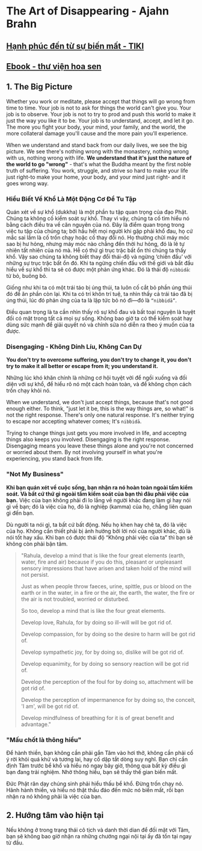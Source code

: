 # The Art of Disappearing - Ajahn Brahn
## [Hạnh phúc đến từ sự biến mất - TIKI](https://tiki.vn/hanh-phuc-den-tu-su-bien-mat-p7100487.html)
## [Ebook - thư viện hoa sen](https://thuvienhoasen.org/images/file/7YaOWW491AgQAEtH/nghe-thuat-bien-mat.pdf)

## 1. The Big Picture

Whether you work or meditate, please accept that things will go wrong from time to time. Your job is not to ask for things the world can't give you. Your job is to observe. Your job is not to try to prod and push this world to make it just the way you like it to be. Your job is to understand, accept, and let it go. The more you fight your body, your mind, your family, and the world, the more collateral damage you'll cause and the more pain you'll experience.

When we understand and stand back from our daily lives, we see the big picture. We see there's nothing wrong with the monastery, nothing wrong with us, nothing wrong with life. **We understand that it's just the nature of the world to go "wrong"** - that's what the Buddha meant by the first noble truth of suffering. You work, struggle, and strive so hard to make your life just right-to make your home, your body, and your mind just right- and it goes wrong way.

### Hiểu Biết Về Khổ Là Một Động Cơ Để Tu Tập

Quán xét về sự khổ (dukkha) là một phần tu tập quan trọng của đạo Phật. Chúng ta không cố kiểm soát sự khổ. Thay vì vậy, chúng ta cố tìm hiểu nó bằng cách điều tra về căn nguyên của nó. Đây là điểm quan trọng trong việc tu tập của chúng ta; bởi hầu hết mọi người khi gặp phải khổ đau, họ cứ mắc sai lầm là cố trốn chạy hoặc cố thay đổi nó. Họ thường chửi máy móc sao bị hư hỏng, nhưng máy móc nào chẳng đến thời hư hỏng, đó là lẽ tự nhiên tất nhiên của nó mà. Hễ có thứ gì trục trặc bất ổn thì chúng ta thấy khổ. Vậy sao chúng ta không biết thay đổi thái-độ và ngừng ‘chiến đấu’ với những sự trục trặc bất ổn đó. Khi ta ngừng chiến đấu với thế giới và bắt đầu hiểu về sự khổ thì ta sẽ có được một phản ứng khác. Đó là thái độ `nibbidā`: từ bỏ, buông bỏ.

Giống như khi ta có một trái táo bị úng thúi, ta luôn cố cắt bỏ phần úng thúi đó để ăn phần còn lại. Khi ta có trí khôn trí
tuệ, ta nhìn thấy cả trái táo đã bị úng thúi, lúc đó phản ứng của ta là lập tức bỏ nó đi—đó là `“nibbidā”`.

Điều quan trọng là ta cần nhìn thấy rõ sự khổ đau và bất toại nguyện là tuyệt đối có mặt trong tất cả mọi sự sống. Không bao giờ ta có thể kiểm soát hay dùng sức mạnh để giải quyết nó và chỉnh sửa nó diễn ra theo ý muốn của ta được. 

### Disengaging - Không Dính Líu, Không Can Dự

**You don't try to overcome suffering, you don't try to change it, you don't try to make it all better or escape from it; you understand it.**

Những lúc khó khăn chính là những cơ hội tuyệt vời để ngồi xuống và đối diện với sự khổ, để hiểu rõ nó một cách hoàn toàn, và để không chọn cách trốn chạy khỏi nó.

When we understand, we don't just accept things, because that's not good enough either. To think, "just let it be, this is the way things are, so what!" is not the right response. There's only one natural response. It's neither trying to escape nor accepting whatever comes; It's `nibbidā`.

Trying to change things just gets you more involved in life, and acceptng things also keeps you involved. Disengaging is the right response. Disengaging means you leave these things alone and you're not concerned or worried about them. By not involving yourself in what you're experiencing, you stand back from life.

### "Not My Business"

**Khi bạn quán xét về cuộc sống, bạn nhận ra nó hoàn toàn ngoài tầm kiểm soát. Và bất cứ thứ gì ngoài tầm kiểm soát của bạn thì đâu phải việc của bạn.** Việc của bạn không phải đi lo lắng về người khác đang làm gì hay nói gì về bạn; đó là việc của họ, đó là nghiệp (kamma) của họ, chẳng liên quan gì đến bạn.

Dù người ta nói gì, ta bất cứ bất động. Nếu họ khen hay chê ta, đó là việc của họ. Không cần thiết phải bị ảnh hưởng bởi lời nói của người khác, dù là nói tốt hay xấu. Khi bạn có được thái độ “Không phải việc của ta” thì bạn sẽ không còn phải bận tâm.

>"Rahula, develop a mind that is like the four great elements (earth, water, fire and air) because if you do this, pleasant or unpleasant sensory impressions that have arisen and taken hold of the mind will not persist. 
>
>Just as when people throw faeces, urine, spittle, pus or blood on the earth or in the water, in a fire or the air, the earth, the water, the fire or the air is not troubled, worried or disturbed. 
>
>So too, develop a mind that is like the four great elements. 
>
>Develop love, Rahula, for by doing so ill-will will be got rid of. 
>
>Develop compassion, for by doing so the desire to harm will be got rid of. 
>
>Develop sympathetic joy, for by doing so, dislike will be got rid of. 
>
>Develop equanimity, for by doing so sensory reaction will be got rid of. 
>
>Develop the perception of the foul for by doing so, attachment will be got rid of. 
>
>Develop the perception of impermanence for by doing so, the conceit, 'I am', will be got rid of. 
>
>Develop mindfulness of breathing for it is of great benefit and advantage."


### "Mấu chốt là thông hiểu"

Để hành thiền, bạn không cần phải gắn Tâm vào hơi thở, không cần phải cố ý rời khỏi quá khứ và tương lai, hay cố dập tắt dòng suy nghĩ. Bạn chỉ cần định Tâm trước bể khổ và hiểu nó ngay bây giờ, thông qua bất kỳ điều gì bạn đang trải nghiệm. Nhờ thông hiểu, bạn sẽ thấy thế gian biến mất.

Đức Phật răn dạy chúng sinh phải hiểu thấu bể khổ. Đừng trốn chạy nó. Hãnh hành thiền, và hiểu nó thật thấu đáo đến mức nó biến mất, rồi bạn nhận ra nó không phải là việc của bạn.

## 2. Hướng tâm vào hiện tại

Nếu không ở trong trạng thái cô tịch và danh thời dian để đối mặt với Tâm, bạn sẽ không bao giờ nhận ra những chướng ngại nội tại ấy đã tồn tại ngay từ đầu.

